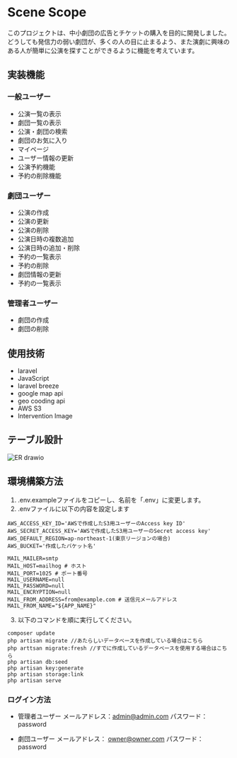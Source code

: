 # Scene Scope

このプロジェクトは、中小劇団の広告とチケットの購入を目的に開発しました。
どうしても発信力の弱い劇団が、多くの人の目に止まるよう、また演劇に興味のある人が簡単に公演を探すことができるように機能を考えています。

## 実装機能

### 一般ユーザー

- 公演一覧の表示
- 劇団一覧の表示
- 公演・劇団の検索
- 劇団のお気に入り
- マイページ
- ユーザー情報の更新
- 公演予約機能
- 予約の削除機能

### 劇団ユーザー

- 公演の作成
- 公演の更新
- 公演の削除
- 公演日時の複数追加
- 公演日時の追加・削除
- 予約の一覧表示
- 予約の削除
- 劇団情報の更新
- 予約の一覧表示

### 管理者ユーザー

- 劇団の作成
- 劇団の削除

## 使用技術

- laravel
- JavaScript
- laravel breeze
- google map api
- geo cooding api
- AWS S3
- Intervention Image

## テーブル設計
![ER drawio](https://github.com/tangrowth/scene-scope/assets/101622404/789dcd87-f0e6-449b-9590-a7a282c32515)

## 環境構築方法
1. .env.exampleファイルをコピーし、名前を「.env」に変更します。
2. .envファイルに以下の内容を設定します
```
AWS_ACCESS_KEY_ID='AWSで作成したS3用ユーザーのAccess key ID'
AWS_SECRET_ACCESS_KEY='AWSで作成したS3用ユーザーのSecret access key'
AWS_DEFAULT_REGION=ap-northeast-1(東京リージョンの場合)
AWS_BUCKET='作成したバケット名'

MAIL_MAILER=smtp
MAIL_HOST=mailhog # ホスト
MAIL_PORT=1025 # ポート番号
MAIL_USERNAME=null
MAIL_PASSWORD=null
MAIL_ENCRYPTION=null
MAIL_FROM_ADDRESS=from@example.com # 送信元メールアドレス
MAIL_FROM_NAME="${APP_NAME}"
```
3. 以下のコマンドを順に実行してください。
```
composer update
php artisan migrate //あたらしいデータベースを作成している場合はこちら
php arttsan migrate:fresh //すでに作成しているデータベースを使用する場合はこちら
php artisan db:seed
php artisan key:generate
php artisan storage:link
php artisan serve
```

### ログイン方法
- 管理者ユーザー
メールアドレス：admin@admin.com
パスワード：password

- 劇団ユーザー
メールアドレス： owner@owner.com
パスワード：　password